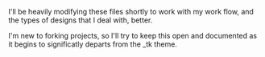 I'll be heavily modifying these files shortly to work with my work flow, and the types of designs that I deal with, better.

I'm new to forking projects, so I'll try to keep this open and documented as it begins to significatly departs from the _tk theme.
